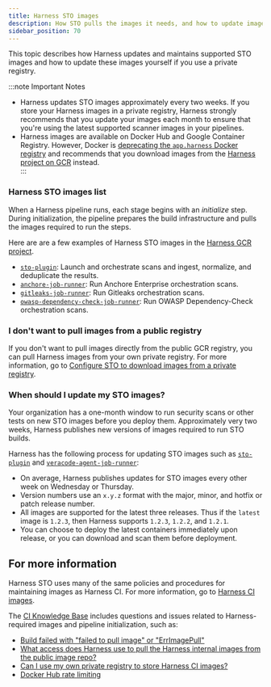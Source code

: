 ```yaml
---
title: Harness STO images
description: How STO pulls the images it needs, and how to update images in a private registry.
sidebar_position: 70
---
```



This topic describes how Harness updates and maintains supported STO images and how to update these images yourself if you use a private registry. 

:::note Important Notes

- Harness updates STO images approximately every two weeks. If you store your Harness images in a private registry, Harness strongly recommends that you update your images each month to ensure that you're using the latest supported scanner images in your pipelines. 
- Harness images are available on Docker Hub and Google Container Registry. However, Docker is [deprecating the `app.harness` Docker registry](/docs/continuous-integration/use-ci/set-up-build-infrastructure/harness-ci/#deprecation-notice-appharness-docker-registry) and recommends that you download images from the [Harness project on GCR](https://console.cloud.google.com/gcr/images/gcr-prod/global/harness) instead.  
:::

### Harness STO images list

When a Harness pipeline runs, each stage begins with an *initialize* step. During initialization, the pipeline prepares the build infrastructure and pulls the images required to run the steps.

Here are are a few examples of Harness STO images in the [Harness GCR project](https://console.cloud.google.com/gcr/images/gcr-prod/global/harness).

* [`sto-plugin`](https://console.cloud.google.com/gcr/images/gcr-prod/global/harness/sto-plugin): Launch and orchestrate scans and ingest, normalize, and deduplicate the results.
* [`anchore-job-runner`](https://console.cloud.google.com/gcr/images/gcr-prod/global/harness/anchore-job-runner): Run Anchore Enterprise orchestration scans. 
* [`gitleaks-job-runner`](https://console.cloud.google.com/gcr/images/gcr-prod/global/harness/gitleaks-job-runner): Run Gitleaks orchestration scans. 
* [`owasp-dependency-check-job-runner`](https://console.cloud.google.com/gcr/images/gcr-prod/global/harness/owasp-dependency-check-job-runner): Run OWASP Dependency-Check orchestration scans. 

### I don't want to pull images from a public registry

If you don't want to pull images directly from the public GCR registry, you can pull Harness images from your own private registry. For more information, go to [Configure STO to download images from a private registry](/docs/security-testing-orchestration/use-sto/set-up-sto-pipelines/download-images-from-private-registry).


### When should I update my STO images? 

Your organization has a one-month window to run security scans or other tests on new STO images before you deploy them. Approximately very two weeks, Harness publishes new versions of images required to run STO builds. 

Harness has the following process for updating STO images such as [`sto-plugin`](https://console.cloud.google.com/gcr/images/gcr-prod/global/harness/sto-plugin) and [`veracode-agent-job-runner`](https://console.cloud.google.com/gcr/images/gcr-prod/global/harness/veracode-agent-job-runner):


* On average, Harness publishes updates for STO images every other week on Wednesday or Thursday.
* Version numbers use an `x.y.z` format with the major, minor, and hotfix or patch release number.
* All images are supported for the latest three releases. Thus if the `latest` image is `1.2.3`, then Harness supports `1.2.3`, `1.2.2`, and `1.2.1`. 
* You can choose to deploy the latest containers immediately upon release, or you can download and scan them before deployment.


## For more information

Harness STO uses many of the same policies and procedures for maintaining images as Harness CI. For more information, go to [Harness CI images](/docs/continuous-integration/use-ci/set-up-build-infrastructure/harness-ci).

The [CI Knowledge Base](/kb/continuous-integration/continuous-integration-faqs) includes questions and issues related to Harness-required images and pipeline initialization, such as:

* [Build failed with "failed to pull image" or "ErrImagePull"](/kb/continuous-integration/continuous-integration-faqs/#build-failed-with-failed-to-pull-image-or-errimagepull)
* [What access does Harness use to pull the Harness internal images from the public image repo?](/kb/continuous-integration/continuous-integration-faqs/#what-access-does-harness-use-to-pull-the-harness-internal-images-from-the-public-image-repo)
* [Can I use my own private registry to store Harness CI images?](#i-dont-want-to-pull-images-from-a-public-registry)
* [Docker Hub rate limiting](#docker-hub-rate-limiting)
